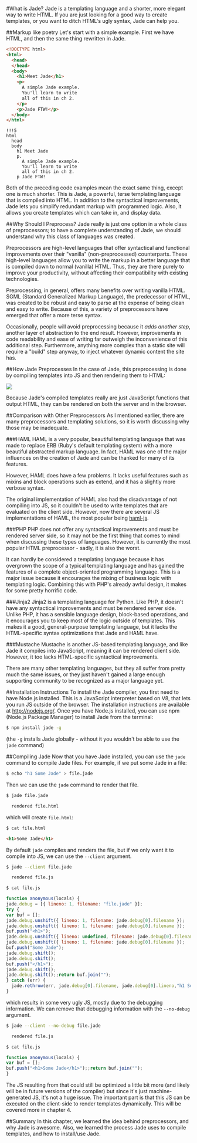 #What is Jade?
Jade is a templating language and a shorter, more elegant way to write HTML. If you are just looking for a good way to create templates, or you want to ditch HTML's ugly syntax, Jade can help you.

##Markup like poetry
Let's start with a simple example. First we have HTML, and then the same thing rewritten in Jade. 

```html
<!DOCTYPE html>
<html>
  <head>
  </head>
  <body>
    <h1>Meet Jade</h1>
    <p>
      A simple Jade example.
      You'll learn to write
      all of this in ch 2.
    </p>
    <p>Jade FTW!</p>
  </body>
</html>
```

```jade
!!!5
html
  head
  body
    h1 Meet Jade
    p.
      A simple Jade example.
      You'll learn to write
      all of this in ch 2.
    p Jade FTW!
```

Both of the preceding code examples mean the exact same thing, except one is much shorter. This is Jade, a powerful, terse templating language that is compiled into HTML. In addition to the syntactical improvements, Jade lets you simplify redundant markup with programmed logic. Also, it allows you create templates which can take in, and display data.

##Why Should I Preprocess?
Jade really is just one option in a whole class of preprocessors; to have a complete understanding of Jade, we should understand why this class of languages was created.

Preprocessors are high-level languages that offer syntactical and functional improvements over their "vanilla" (non-preprocessed) counterparts. These high-level languages allow you to write the markup in a better language that is compiled down to normal (vanilla) HTML. Thus, they are there purely to improve your productivity, without affecting their compatibility with existing technologies.

Preprocessing, in general, offers many benefits over writing vanilla HTML. SGML (Standard Generalized Markup Language), the predecessor of HTML, was created to be robust and easy to parse at the expense of being clean and easy to write. Because of this, a variety of preprocessors have emerged that offer a more terse syntax.

Occasionally, people will avoid preprocessing because it *adds another step*, another layer of abstraction to the end result. However, improvements in code readability and ease of writing far outweigh the inconvenience of this additional step. Furthermore, anything more complex than a static site will require a "build" step anyway, to inject whatever dynamic content the site has.

##How Jade Preprocesses
In the case of Jade, this preprocessing is done by compiling templates into JS and then rendering them to HTML:

![](img/Process.svg)

Because Jade's compiled templates really are just JavaScript functions that output HTML, they can be rendered on both the server and in the browser.

##Comparison with Other Preprocessors
As I mentioned earlier, there are many preprocessors and templating solutions, so it is worth discussing why those may be inadequate.

###HAML
HAML is a very popular, beautiful templating language that was made to replace ERB (Ruby's default templating system) with a more beautiful abstracted markup language. In fact, HAML was one of the major influences on the creation of Jade and can be thanked for many of its features.

However, HAML does have a few problems. It lacks useful features such as mixins and block operations such as extend, and it has a slightly more verbose syntax.

The original implementation of HAML also had the disadvantage of not compiling into JS, so it couldn't be used to write templates that are evaluated on the client side. However, now there are several JS implementations of HAML, the most popular being [haml-js](https://github.com/creationix/haml-js).

###PHP
PHP does not offer any syntactical improvements and must be rendered server side, so it may not be the first thing that comes to mind when discussing these types of languages. However, it is currently the most popular HTML preprocessor - sadly, it is also the worst.

It can hardly be considered a templating language because it has overgrown the scope of a typical templating language and has gained the features of a complete object-oriented programming language. This is a major issue because it encourages the mixing of business logic with templating logic. Combining this with PHP's already awful design, it makes for some pretty horrific code.

###Jinja2
Jinja2 is a templating language for Python. Like PHP, it doesn't have any syntactical improvements and must be rendered server side. Unlike PHP, it has a sensible language design, block-based operations, and it encourages you to keep most of the logic outside of templates. This makes it a good, general-purpose templating language, but it lacks the HTML-specific syntax optimizations that Jade and HAML have.

###Mustache
Mustache is another JS-based templating language, and like Jade it compiles into JavaScript, meaning it can be rendered client side. However, it too lacks HTML-specific syntactical improvements.

There are many other templating languages, but they all suffer from pretty much the same issues, or they just haven't gained a large enough supporting community to be recognized as a major language yet.

##Installation Instructions
To install the Jade compiler, you first need to have Node.js installed. This is a JavaScript interpreter based on V8, that lets you run JS outside of the browser. The installation instructions are available at http://nodejs.org/. Once you have Node.js installed, you can use npm (Node.js Package Manager) to install Jade from the terminal:

```bash
$ npm install jade -g
```

(the `-g` installs Jade globally - without it you wouldn't be able to use the `jade` command)

##Compiling Jade
Now that you have Jade installed, you can use the `jade` command to compile Jade files. For example, if we put some Jade in a file:

```bash
$ echo "h1 Some Jade" > file.jade
```

Then we can use the `jade` command to render that file.

```bash
$ jade file.jade

  rendered file.html

```

which will create `file.html`:

```bash
$ cat file.html
```
```html
<h1>Some Jade</h1>
```

By default `jade` compiles and renders the file, but if we only want it to compile into JS, we can use the `--client` argument.

```bash
$ jade --client file.jade

  rendered file.js

$ cat file.js
```
```js
function anonymous(locals) {
jade.debug = [{ lineno: 1, filename: "file.jade" }];
try {
var buf = [];
jade.debug.unshift({ lineno: 1, filename: jade.debug[0].filename });
jade.debug.unshift({ lineno: 1, filename: jade.debug[0].filename });
buf.push("<h1>");
jade.debug.unshift({ lineno: undefined, filename: jade.debug[0].filename });
jade.debug.unshift({ lineno: 1, filename: jade.debug[0].filename });
buf.push("Some Jade");
jade.debug.shift();
jade.debug.shift();
buf.push("</h1>");
jade.debug.shift();
jade.debug.shift();;return buf.join("");
} catch (err) {
  jade.rethrow(err, jade.debug[0].filename, jade.debug[0].lineno,"h1 Some Jade\n");
}
```

which results in some very ugly JS, mostly due to the debugging information. We can remove that debugging information with the `--no-debug` argument.

```bash
$ jade --client --no-debug file.jade

  rendered file.js

$ cat file.js
```
```js
function anonymous(locals) {
var buf = [];
buf.push("<h1>Some Jade</h1>");;return buf.join("");
}
```

The JS resulting from that could still be optimized a little bit more (and likely will be in future versions of the compiler) but since it's just machine-generated JS, it's not a huge issue. The important part is that this JS can be executed on the client-side to render templates dynamically. This will be covered more in chapter 4.

##Summary
In this chapter, we learned the idea behind preprocessors, and why Jade is awesome. Also, we learned the process Jade uses to compile templates, and how to install/use Jade.

